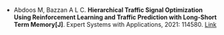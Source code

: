 * Abdoos M, Bazzan A L C. <b>Hierarchical Traffic Signal Optimization Using Reinforcement Learning and Traffic Prediction with Long-Short Term Memory[J]</b>. Expert Systems with Applications, 2021: 114580. [Link](https://www.sciencedirect.com/science/article/pii/S095741742100021X)
